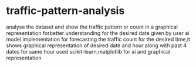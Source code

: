 # traffic-pattern-analysis

analyse the dataset and show the traffic pattern or count in a graphical representation forbetter understanding for the desired date given by user
ai model implementation for forecasting the traffic count for the desired time,it shows graphical representation of desired date and hour along with past 4 dates for same hour 
used scikit-learn,matplotlib for ai and graphical representation 
